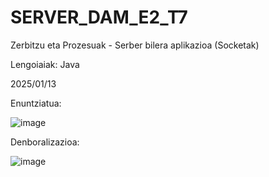 # SERVER_DAM_E2_T7

Zerbitzu eta Prozesuak - Serber bilera aplikazioa (Socketak)

Lengoiaiak: Java

2025/01/13



Enuntziatua:

![image](https://github.com/user-attachments/assets/4690a29d-2483-48f0-a505-b5fab92f1e20)

Denboralizazioa:

![image](https://github.com/user-attachments/assets/5587ac45-5e5d-4b97-a98c-129b8d0bc5ad)

